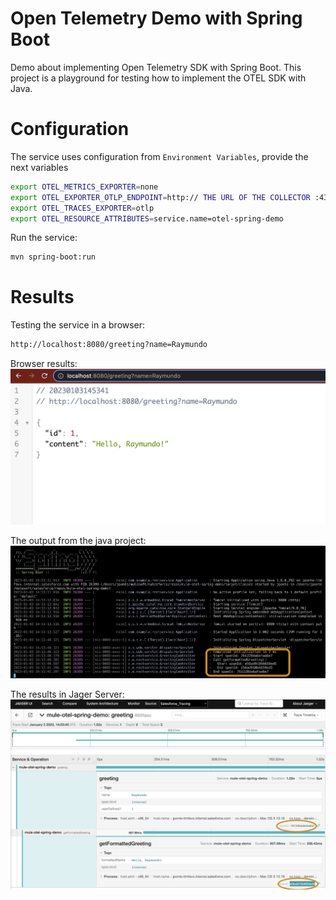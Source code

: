 # Open Telemetry Demo with Spring Boot

Demo about implementing Open Telemetry SDK with Spring Boot. This project is a playground for testing how to implement the OTEL SDK with Java. 

# Configuration

The service uses configuration from `Environment Variables`, provide the next variables
```bash
export OTEL_METRICS_EXPORTER=none
export OTEL_EXPORTER_OTLP_ENDPOINT=http:// THE URL OF THE COLLECTOR :4317
export OTEL_TRACES_EXPORTER=otlp
export OTEL_RESOURCE_ATTRIBUTES=service.name=otel-spring-demo
```

Run the service:
```bash
mvn spring-boot:run
```

# Results

Testing the service in a browser:
```bash
http://localhost:8080/greeting?name=Raymundo
```

Browser results:
![browser](docs/service-results.png)

The output from the java project:
![java](docs/spring.png)

The results in Jager Server:
![javadoc](docs/jaeger.png)
